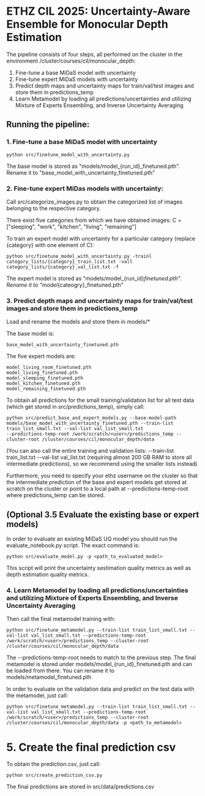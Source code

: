 # ETHZ CIL 2025: Uncertainty-Aware Ensemble for Monocular Depth Estimation


The pipeline consists of four steps, all performed on the cluster in the environment /cluster/courses/cil/monocular_depth:
1. Fine-tune a base MiDaS model with uncertainty
2. Fine-tune expert MiDaS models with uncertainty
3. Predict depth maps and uncertainty maps for train/val/test images and store them in predictions_temp
4. Learn Metamodel by loading all predictions/uncertainties and utilizing Mixture of Experts Ensembling, and Inverse Uncertainty Averaging

## Running the pipeline:

### 1. Fine-tune a base MiDaS model with uncertainty
    python src/finetune_model_with_uncertainty.py

The base model is stored as "models/model_{run_id}_finetuned.pth". Rename it to "base_model_with_uncertainty_finetuned.pth"

### 2. Fine-tune expert MiDas models with uncertainty:

Call src/categorize_images.py to obtain the categorized list of images belonging to the respective category.

There exist five categories from which we have obtained images:  C = ["sleeping", "work", "kitchen", "living", "remaining"]

To train an expert model with uncertainty for a particular category (replace {category} with one element of C): 

    python src/finetune_model_with_uncertainty.py -trainl category_lists/{category}_train_list.txt -vall category_lists/{category}_val_list.txt -f

The expert model is stored as "models/model_{run_id}_finetuned.pth". Rename it to "model_{cateogry}_finetuned.pth"

### 3. Predict depth maps and uncertainty maps for train/val/test images and store them in predictions_temp

Load and rename the models and store them in models/*

The base model is:

    base_model_with_uncertainty_finetuned.pth

The five expert models are:

    model_living_room_finetuned.pth
    model_living_finetuned.pth
    model_sleeping_finetuned.pth
    model_kitchen_finetuned.pth
    model_remaining_finetuned.pth

To obtain all predictions for the small training/validation list for all test data (which get stored in src/predictions_temp), simply call:

    python src/predict_base_and_expert_models.py --base-model-path models/base_model_with_uncertainty_finetuned.pth --train-list train_list_small.txt --val-list val_list_small.txt
    --predictions-temp-root /work/scratch/<user>/predictions_temp --cluster-root /cluster/courses/cil/monocular_depth/data

(You can also call the entire training and validation lists: --train-list train_list.txt --val-list val_list.txt (requiring almost 200 GB RAM to store all intermediate predictions), so we recommend using the smaller lists instead)

Furthermore, you need to specify your ethz username on the cluster so that the intermediate prediction of the base and expert models get stored at scratch on the cluster or point to a local path at --predictions-temp-root where predictions_temp can be stored.

## (Optional 3.5 Evaluate the existing base or expert models)

In order to evaluate an existing MiDaS UQ model you should run the evaluate_notebook.py script. The exact command is:

    python src/evaluate_model.py -p <path_to_evaluated_model> 

This script will print the uncertainty sestimation quality metrics as well as depth estimation quality metrics.


### 4. Learn Metamodel by loading all predictions/uncertainties and utilizing Mixture of Experts Ensembling, and Inverse Uncertainty Averaging

Then call the final metamodel training with:

    python src/finetune_metamodel.py --train-list train_list_small.txt --val-list val_list_small.txt --predictions-temp-root /work/scratch/<user>/predictions_temp --cluster-root /cluster/courses/cil/monocular_depth/data

The --predictions-temp-root needs to match to the previous step. The final metamodel is stored under models/model_{run_id}_finetuned.pth and can be loaded from there. You can rename it to models/metamodel_finetuned.pth

In order to evaluate on the validation data and predict on the test data with the metamodel, just call:

    python src/finetune_metamodel.py --train-list train_list_small.txt --val-list val_list_small.txt --predictions-temp-root /work/scratch/<user>/predictions_temp --cluster-root /cluster/courses/cil/monocular_depth/data -p <path_to_metamodel> 


# 5. Create the final prediction csv

To obtain the prediction.csv, just call:

    python src/create_prediction_csv.py

The final predictions are stored in src/data/predictions.csv
